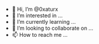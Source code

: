 - 👋 Hi, I’m @0xaturx
- 👀 I’m interested in ...
- 🌱 I’m currently learning ...
- 💞️ I’m looking to collaborate on ...
- 📫 How to reach me ...

<!---
0xaturx/0xaturx is a ✨ special ✨ repository because its `README.md` (this file) appears on your GitHub profile.
You can click the Preview link to take a look at your changes.
--->
